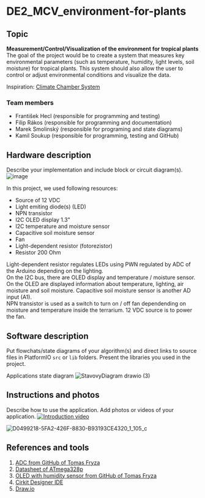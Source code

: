 # DE2_MCV_environment-for-plants

## Topic

**Measurement/Control/Visualization of the environment for tropical plants**
The goal of the project would be to create a system that measures key environmental parameters (such as temperature, humidity, light levels, soil moisture) for tropical plants. This system should also allow the user to control or adjust environmental conditions and visualize the data.

Inspiration: [Climate Chamber System](https://projecthub.arduino.cc/ms_peach/climate-chamber-system-c545de)

### Team members

* František Hecl (responsible for programming and testing)
* Filip Rákos (responsible for programming and documentation)
* Marek Smolinský (responsible for programing and state diagrams)
* Kamil Soukup (responsible for programming, testing and GitHub)

## Hardware description

Describe your implementation and include block or circuit diagram(s).
![image](https://github.com/user-attachments/assets/920e9da3-cd24-4cf3-a0df-5ade5083d01e)

In this project, we used following resources:
* Source of 12 VDC
* Light emiting diode(s) (LED)
* NPN transistor
* I2C OLED display 1.3"
* I2C temperature and moisture sensor
* Capacitive soil moisture sensor
* Fan
* Light-dependent resistor (fotorezistor)
* Resistor 200 Ohm

Light-dependent resistor regulates LEDs using PWN regulated by ADC of the Arduino depending on the lighting.\
On the I2C bus, there are OLED display and temperature / moisture sensor. On the OLED are displayed information about temperature, lighting, air moisture and soil moisture. Capacitive soil moisture sensor is another AD input (A1).\
NPN transistor is used as a switch to turn on / off fan dependending on moisture and temperature inside the terrarium. 12 VDC source is to power the fan. 

## Software description

Put flowchats/state diagrams of your algorithm(s) and direct links to source files in PlatformIO `src` or `lib` folders. Present the libraries you used in the project.

Applications state diagram
![StavovyDiagram drawio (3)](https://github.com/user-attachments/assets/37ba01d4-3370-4fd0-b595-e0f5e3dbbd7d)



## Instructions and photos

Describe how to use the application. Add photos or videos of your application.
[![Introduction video](https://img.youtube.com/vi/wHYZuikPPC8/0.jpg)](https://youtu.be/wHYZuikPPC8)

![D0499218-5FA2-426F-8830-B93193CE4320_1_105_c](https://github.com/user-attachments/assets/73d76eb8-c1ae-4b8d-bfed-63e07939548f)

## References and tools

1. [ADC from GitHub of Tomas Fryza](https://github.com/tomas-fryza/avr-course/tree/master/archive/labx-adc)
2. [Datasheet of ATmega328p](https://www.microchip.com/en-us/product/ATmega328p)
3. [OLED with humidity sensor from GitHub of Tomas Fryza](https://github.com/tomas-fryza/avr-course/tree/master/solutions/lab6-i2c-sensor-oled)
4. [Cirkit Designer IDE](https://app.cirkitdesigner.com/)
5. [Draw.io](https://app.diagrams.net)

